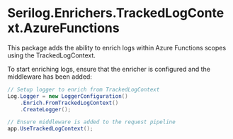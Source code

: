 ﻿# Serilog.Enrichers.TrackedLogContext.AzureFunctions

This package adds the ability to enrich logs within Azure Functions scopes using the TrackedLogContext.

To start enriching logs, ensure that the enricher is configured and the middleware has been added:

``` cs
// Setup logger to enrich from TrackedLogContext
Log.Logger = new LoggerConfiguration()
    .Enrich.FromTrackedLogContext()
    .CreateLogger();

// Ensure middleware is added to the request pipeline
app.UseTrackedLogContext();
```